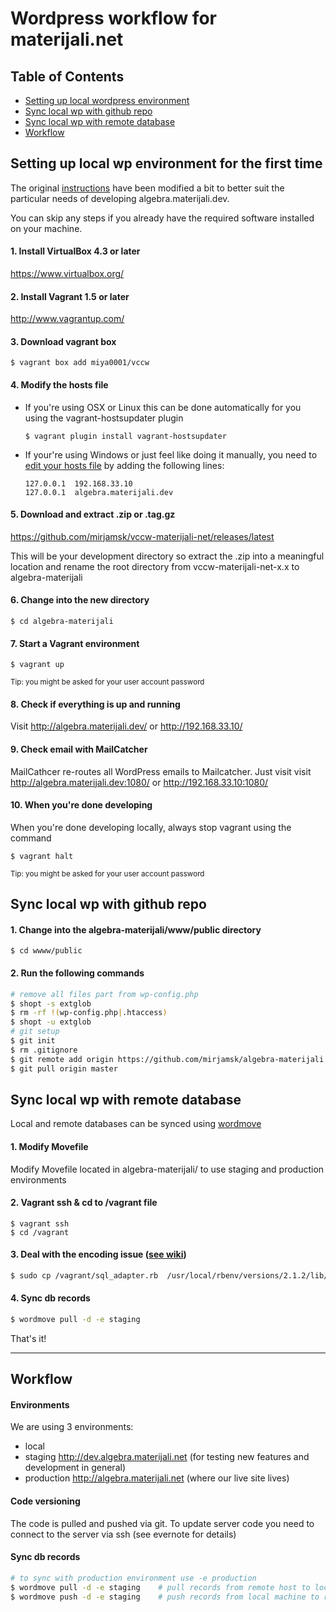 Wordpress workflow for materijali.net
=====================================

Table of Contents
-----------------
+ [Setting up local wordpress environment](#setting-up-local-wp-environment-for-the-first-time)  
+ [Sync local wp with github repo](#sync-local-wp-with-github-repo)  
+ [Sync local wp with remote database](#sync-local-wp-with-remote-database)  
+ [Workflow](#workflow)  


Setting up local wp environment for the first time
--------------------------------------------------
The original [instructions](http://vccw.cc/) have been modified a bit to better suit the particular needs of developing algebra.materijali.dev.

You can skip any steps if you already have the required software installed on your machine. 


#### 1. Install VirtualBox 4.3 or later
https://www.virtualbox.org/

#### 2. Install Vagrant 1.5 or later
http://www.vagrantup.com/

#### 3. Download vagrant box
```
$ vagrant box add miya0001/vccw
```

#### 4. Modify the hosts file
+ If you're using OSX or Linux this can be done automatically for you using the vagrant-hostsupdater plugin 

    ```
    $ vagrant plugin install vagrant-hostsupdater
    ```
+ If your're using Windows or just feel like doing it manually, you need to [edit your hosts file][edit-hosts] by adding the following lines:

 	```
	127.0.0.1  192.168.33.10  
	127.0.0.1  algebra.materijali.dev
	```

#### 5. Download and extract .zip or .tag.gz
https://github.com/mirjamsk/vccw-materijali-net/releases/latest

This will be your development directory so extract the .zip into a meaningful location and rename the root directory from vccw-materijali-net-x.x to algebra-materijali

#### 6. Change into the new directory
```
$ cd algebra-materijali
```

#### 7. Start a Vagrant environment
```
$ vagrant up
```
<sup>Tip: you might be asked for your user account password</sup>

#### 8. Check if everything is up and running
Visit http://algebra.materijali.dev/ or http://192.168.33.10/

#### 9. Check email with MailCatcher
MailCathcer re-routes all WordPress emails to Mailcatcher.
Just visit visit http://algebra.materijali.dev:1080/ or http://192.168.33.10:1080/

#### 10. When you're done developing
When you're done developing locally, always stop vagrant using the command 
```
$ vagrant halt
```
<sup>Tip: you might be asked for your user account password</sup>


Sync local wp with github repo
------------------------------
#### 1. Change into the algebra-materijali/www/public directory
```
$ cd wwww/public
```
#### 2. Run the following commands
```bash
# remove all files part from wp-config.php
$ shopt -s extglob
$ rm -rf !(wp-config.php|.htaccess)
$ shopt -u extglob
# git setup
$ git init
$ rm .gitignore
$ git remote add origin https://github.com/mirjamsk/algebra-materijali.git
$ git pull origin master
```

Sync local wp with remote database
----------------------------------
Local and remote databases can be synced using [wordmove](https://github.com/welaika/wordmove)
#### 1. Modify Movefile
Modify Movefile located in algebra-materijali/ to use staging and production environments

#### 2. Vagrant ssh & cd to /vagrant file
```
$ vagrant ssh
$ cd /vagrant
```
#### 3. Deal with the encoding issue ([see wiki][wordmove-encoding-fix-wiki])
```bash
$ sudo cp /vagrant/sql_adapter.rb  /usr/local/rbenv/versions/2.1.2/lib/ruby/gems/2.1.0/gems/wordmove-1.2.0/lib/wordmove/sql_adapter.rb
```

#### 4. Sync db records 
```bash
$ wordmove pull -d -e staging	
```
That's it!

---

Workflow
----------------------------------
#### Environments
We are using 3 environments:
+ local
+ staging http://dev.algebra.materijali.net (for testing new features and development in general)
+ production http://algebra.materijali.net  (where our live site lives)

#### Code versioning
The code is pulled and pushed via git.
To update server code you need to connect to the server via ssh (see evernote for details)

#### Sync db records 
```bash
# to sync with production environment use -e production
$ wordmove pull -d -e staging	 # pull records from remote host to local machine
$ wordmove push -d -e staging	 # push records from local machine to remote host
```


[edit-hosts]: http://www.rackspace.com/knowledge_center/article/modify-your-hosts-file
[wordmove-encoding-fix-wiki]:https://github.com/mirjamsk/vccw-materijali-net/wiki/Known-errors,-issues-&-fixes#encoding-error
